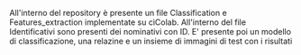 All'interno del repository è presente un file Classification e Features_extraction implementate su cìColab.
All'interno del file Identificativi sono presenti dei nominativi con ID.
E' presente poi un modello di classificazione, una relazine e un insieme di immagini di test con i risultati
